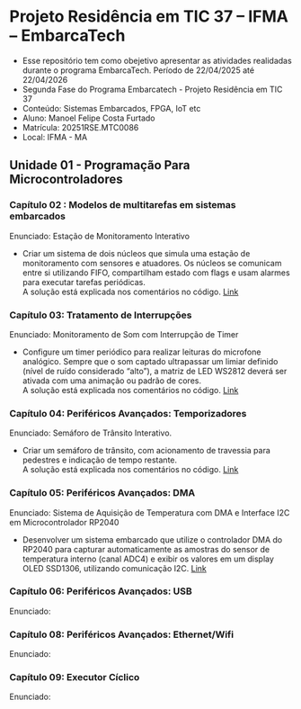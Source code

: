# Projeto Residência em TIC 37 – IFMA – EmbarcaTech

- Esse repositório tem como obejetivo apresentar as atividades realidadas durante o programa EmbarcaTech. Período de 22/04/2025 até 22/04/2026
- Segunda Fase do Programa Embarcatech - Projeto Residência em TIC 37
- Conteúdo: Sistemas Embarcados, FPGA, IoT etc
- Aluno: Manoel Felipe Costa Furtado
- Matrícula: 20251RSE.MTC0086
- Local: IFMA - MA


 ## Unidade 01 - Programação Para Microcontroladores

 ### Capítulo 02 : Modelos de multitarefas em sistemas embarcados
 Enunciado: Estação de Monitoramento Interativo
- Criar um sistema de dois núcleos que simula uma estação de monitoramento 
com  sensores  e  atuadores.  Os  núcleos  se  comunicam  entre  si  utilizando  FIFO, compartilham estado com flags e usam alarmes para executar tarefas periódicas. \
A solução está explicada nos comentários no código.  [Link](https://github.com/ManoelFelipe/Embarcatech_37/tree/main/Unidade_01/Cap_02/Atividade_01)

### Capítulo 03: Tratamento de Interrupções
Enunciado: Monitoramento de Som com Interrupção de Timer 
- Configure  um  timer  periódico  para  realizar  leituras  do microfone analógico. Sempre que o som captado ultrapassar um limiar definido (nível de  ruído  considerado  “alto”),  a  matriz  de  LED  WS2812  deverá  ser  ativada  com  uma  animação ou padrão de cores.  \
A solução está explicada nos comentários no código.  [Link](https://github.com/ManoelFelipe/Embarcatech_37/tree/main/Unidade_01/Cap_03/Atividade_03)

### Capítulo 04: Periféricos Avançados: Temporizadores
Enunciado: Semáforo de Trânsito Interativo. 
- Criar um semáforo de trânsito, com acionamento de travessia para pedestres e indicação de tempo restante. \
A solução está explicada nos comentários no código.  [Link](https://github.com/ManoelFelipe/Embarcatech_37/tree/main/Unidade_01/Cap_04/Atividade_04)

### Capítulo 05: Periféricos Avançados: DMA
Enunciado: Sistema de Aquisição de Temperatura com DMA e Interface I2C em 
Microcontrolador RP2040
- Desenvolver  um  sistema  embarcado  que  utilize  o 
controlador DMA do RP2040 para capturar automaticamente as amostras do sensor de 
temperatura interno (canal ADC4) e exibir os valores em um display OLED SSD1306, 
utilizando comunicação I2C. 
[Link](https://github.com/ManoelFelipe/Embarcatech_37/tree/main/Unidade_01/Cap_05/Atividade_05)

### Capítulo 06: Periféricos Avançados: USB
Enunciado:

### Capítulo 08: Periféricos Avançados: Ethernet/Wifi
Enunciado:

### Capítulo 09: Executor Cíclico
Enunciado: